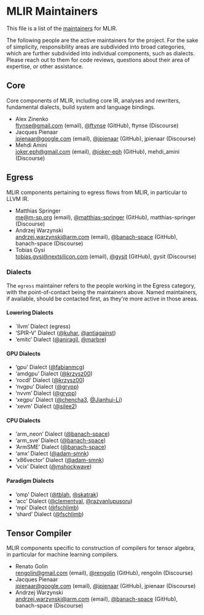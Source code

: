 # MLIR Maintainers

This file is a list of the
[maintainers](https://llvm.org/docs/DeveloperPolicy.html#maintainers) for MLIR.

The following people are the active maintainers for the project. For the sake of
simplicity, responsibility areas are subdivided into broad categories, which are
further subdivided into individual components, such as dialects. Please reach
out to them for code reviews, questions about their area of expertise, or other
assistance.

## Core

Core components of MLIR, including core IR, analyses and rewriters, fundamental
dialects, build system and language bindings.

- Alex Zinenko \
  ftynse@gmail.com (email),
  [@ftynse](https://github.com/ftynse) (GitHub),
  ftynse (Discourse)
- Jacques Pienaar \
  jpienaar@google.com (email),
  [@jpienaar](https://github.com/jpienaar) (GitHub),
  jpienaar (Discourse)
- Mehdi Amini \
  joker.eph@gmail.com (email),
  [@joker-eph](https://github.com/joker-eph) (GitHub),
  mehdi_amini (Discourse)

## Egress

MLIR components pertaining to egress flows from MLIR, in particular to LLVM IR.

- Matthias Springer \
  me@m-sp.org (email),
  [@matthias-springer](https://github.com/matthias-springer) (GitHub),
  matthias-springer (Discourse)
- Andrzej Warzynski \
  andrzej.warzynski@arm.com (email),
  [@banach-space](https://github.com/banach-space) (GitHub),
  banach-space (Discourse)
- Tobias Gysi \
  tobias.gysi@nextsilicon.com (email),
  [@gysit](https://github.com/gysit) (GitHub),
  gysit (Discourse)

### Dialects

The `egress` maintainer refers to the people working in the Egress category,
with the point-of-contact being the maintainers above. Named maintainers, if
available, should be contacted first, as they're more active in those areas.

#### Lowering Dialects
* `llvm’ Dialect (egress)
* ‘SPIR-V' Dialect ([@kuhar](https://github.com/kuhar), [@antiagainst](https://github.com/antiagainst))
* ‘emitc’ Dialect ([@aniragil](https://github.com/aniragil), [@marbre](https://github.com/marbre))

#### GPU Dialects
* ‘gpu’ Dialect ([@fabianmcg](https://github.com/fabianmcg))
* ‘amdgpu’ Dialect ([@krzysz00](https://github.com/krzysz00))
* ‘rocdl’ Dialect ([@krzysz00](https://github.com/krzysz00))
* ‘nvgpu’ Dialect ([@grypp](https://github.com/grypp))
* ‘nvvm’ Dialect ([@grypp](https://github.com/grypp))
* ‘xegpu’ Dialect ([@chencha3](https://github.com/chencha3), [@Jianhui-Li](https://github.com/Jianhui-Li))
* 'xevm' Dialect ([@silee2](https://github.com/silee2))

#### CPU Dialects
* ‘arm_neon’ Dialect ([@banach-space](https://github.com/banach-space))
* ‘arm_sve’ Dialect ([@banach-space](https://github.com/banach-space))
* ‘ArmSME’ Dialect ([@banach-space](https://github.com/banach-space))
* ‘amx’ Dialect ([@adam-smnk](https://github.com/adam-smnk))
* ‘x86vector’ Dialect ([@adam-smnk](https://github.com/adam-smnk))
* ‘vcix’ Dialect ([@mshockwave](https://github.com/mshockwave))

#### Paradigm Dialects
* ‘omp’ Dialect ([@tblah](https://github.com/tblah), [@skatrak](https://github.com/skatrak))
* ‘acc’ Dialect ([@clementval](https://github.com/clementval), [@razvanlupusoru](https://github.com/razvanlupusoru))
* ‘mpi’ Dialect ([@fschlimb](https://github.com/fschlimb))
* ‘shard’ Dialect ([@fschlimb](https://github.com/fschlimb))

## Tensor Compiler

MLIR components specific to construction of compilers for tensor algebra, in
particular for machine learning compilers.

- Renato Golin \
  rengolin@gmail.com (email),
  [@rengolin](https://github.com/rengolin) (GitHub),
  rengolin (Discourse)
- Jacques Pienaar \
  jpienaar@google.com (email),
  [@jpienaar](https://github.com/jpienaar) (GitHub),
  jpienaar (Discourse)
- Andrzej Warzynski \
  andrzej.warzynski@arm.com (email),
  [@banach-space](https://github.com/banach-space) (GitHub),
  banach-space (Discourse)
